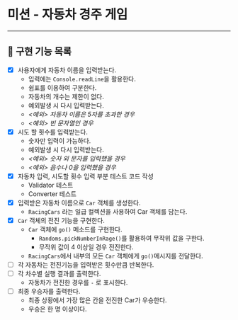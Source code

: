 # 미션 - 자동차 경주 게임

---

## 📑 구현 기능 목록

- [x] 사용자에게 자동차 이름을 입력받는다.
  - 입력에는 `Console.readLine`을 활용한다. 
  - 쉼표를 이용하여 구분한다.
  - 자동차의 개수는 제한이 없다.
  - 예외발생 시 다시 입력받는다.
  - _<예외> 자동차 이름은 5자를 초과한 경우_
  - _<예외> 빈 문자열인 경우_
- [x] 시도 할 횟수를 입력받는다.
  - 숫자만 입력이 가능하다.
  - 예외발생 시 다시 입력받는다.
  - _<예외> 숫자 외 문자를 입력했을 경우_
  - _<예외> 음수나 0을 입력했을 경우_
- [x] 자동차 입력, 시도할 횟수 입력 부분 테스트 코드 작성
  - Validator 테스트
  - Converter 테스트
- [x] 입력받은 자동차 이름으로 `Car` 객체를 생성한다.
    - `RacingCars` 라는 일급 컬렉션을 사용하여 Car 객체를 담는다.
- [x] `Car` 객체의 전진 기능을 구현한다.
  - `Car` 객체에 `go()` 메소드를 구현한다.
    - `Randoms.pickNumberInRage()`를 활용하여 무작위 값을 구한다.
    - 무작위 값이 4 이상일 경우 전진한다.
  - `RacingCars`에서 내부의 모든 `Car` 객체에게 `go()`메시지를 전달한다.
- [ ] 각 자동차는 전진기능을 입력받은 횟수만큼 반복한다.
- [ ] 각 차수별 실행 결과를 출력한다.
  - 자동차가 전진한 경우를 `-` 로 표시한다.
- [ ] 최종 우승자를 출력한다. 
  - 최종 상황에서 가장 많은 칸을 전진한 Car가 우승한다.
  - 우승은 한 명 이상이다.
